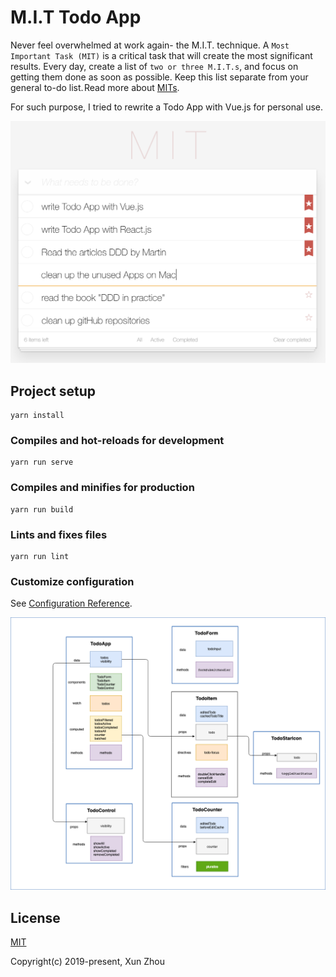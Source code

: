 # M.I.T Todo App
Never feel overwhelmed at work again- the M.I.T. technique. A `Most Important Task (MIT)` is a 
critical task that will create the most significant results. 
Every day, create a list of `two or three M.I.T.s`, and focus on getting them done as soon as 
possible. Keep this list separate from your general to-do list. Read more about [MITs](https://personalmba.com/most-important-tasks/).  

For such purpose, I tried to rewrite a Todo App with Vue.js for personal use. 

![homepage](src/assets/screenshot_todo.png)



## Project setup
```
yarn install
```

### Compiles and hot-reloads for development
```
yarn run serve
```

### Compiles and minifies for production
```
yarn run build
```

### Lints and fixes files
```
yarn run lint
```

### Customize configuration
See [Configuration Reference](https://cli.vuejs.org/config/).

![homepage](src/assets/screenshot_components.png)


## License
[MIT](http://opensource.org/licenses/MIT)


Copyright(c) 2019-present, Xun Zhou
